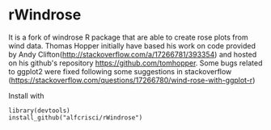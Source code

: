 rWindrose
========

It is a fork of windrose R package that are able to create rose plots from wind data. Thomas Hopper initially have based his work on code provided by Andy Clifton(http://stackoverflow.com/a/17266781/393354)  and hosted on his github's repository https://github.com/tomhopper. Some bugs related to ggplot2 were fixed following some suggestions in stackoverflow (https://stackoverflow.com/questions/17266780/wind-rose-with-ggplot-r)

Install with

```
library(devtools)
install_github("alfcrisci/rWindrose")
```




